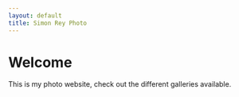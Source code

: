 ```yaml
---
layout: default
title: Simon Rey Photo
---
```


# Welcome

This is my photo website, check out the different galleries available.